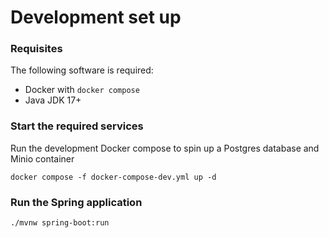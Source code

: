 # Development set up

### Requisites

The following software is required:

- Docker with `docker compose`
- Java JDK 17+

### Start the required services

Run the development Docker compose to spin up a Postgres database and Minio
container

```shell
docker compose -f docker-compose-dev.yml up -d
```

### Run the Spring application

```shell
./mvnw spring-boot:run
```